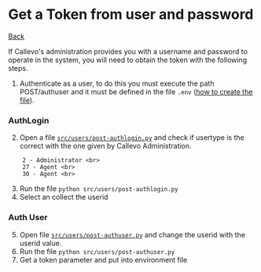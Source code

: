 # Get a Token from user and password
[Back](../README.md#menu)

If Callevo's administration provides you with a username and password to operate in the system, you will need to obtain the token with the following steps.

1. Authenticate as a user, to do this you must execute the path POST/authuser and it must be defined in the file `.env` ([how to create the file](/doc/create_environment_file.md)).
### AuthLogin
2. Open a file [`src/users/post-authlogin.py`](/src/users/post-authlogin.py)  and check if usertype is the correct with the one given by Callevo Administration.<br>
```
    2 - Administrator <br>
    27 - Agent <br> 
    30 - Agent <br> 
```
3. Run the file `python src/users/post-authlogin.py`
4. Select an collect the userid
### Auth User
5. Open file  [`src/users/post-authuser.py`](/src/users/post-authuser.py)  and change the userid with the userid value.
6. Run the file `python src/users/post-authuser.py`
7. Get a token parameter and put into environment file

